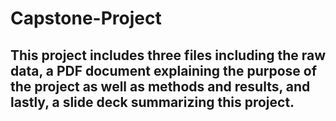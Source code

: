# Capstone-Project
## This project includes three files including the raw data, a PDF document explaining the purpose of the project as well as methods and results, and lastly, a slide deck summarizing this project.
